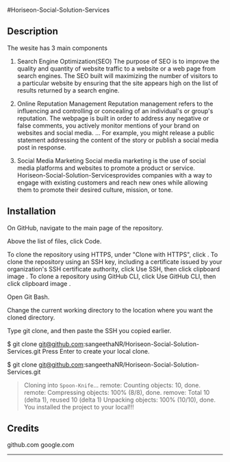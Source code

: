 #Horiseon-Social-Solution-Services
## Description
The wesite has 3 main components

1. Search Engine Optimization(SEO)
   The purpose of SEO is to improve the quality and quantity of website traffic to a website or a web page from search engines.
   The SEO built will maximizing the number of visitors to a particular website by ensuring that the site appears high on the list of results returned by a search engine.

 2. Online Reputation Management 
   Reputation management refers to the influencing and controlling or concealing of an individual's or group's reputation.
   The webpage is built in order to address any negative or false comments, you actively monitor mentions of your brand on websites and social media. ... For example, you might release a public statement addressing the content of the story or publish a social media post in response.

3. Social Media Marketing
   Social media marketing is the use of social media platforms and websites to promote a product or service.
   Horiseon-Social-Solution-Servicesprovides companies with a way to engage with existing customers and reach new ones while allowing them to promote their desired culture, mission, or tone.

## Installation
On GitHub, navigate to the main page of the repository.

Above the list of files, click  Code.

To clone the repository using HTTPS, under "Clone with HTTPS", click . To clone the repository using an SSH key, including a certificate issued by your organization's SSH certificate authority, click Use SSH, then click clipboard image . To clone a repository using GitHub CLI, click Use GitHub CLI, then click clipboard image .

Open Git Bash.

Change the current working directory to the location where you want the cloned directory.

Type git clone, and then paste the SSH  you copied earlier.

$ git clone git@github.com:sangeethaNR/Horiseon-Social-Solution-Services.git
Press Enter to create your local clone.

$ git clone git@github.com:sangeethaNR/Horiseon-Social-Solution-Services.git
> Cloning into `Spoon-Knife`...
> remote: Counting objects: 10, done.
> remote: Compressing objects: 100% (8/8), done.
> remove: Total 10 (delta 1), reused 10 (delta 1)
> Unpacking objects: 100% (10/10), done.
You installed the project to your local!!!
## Credits
github.com
google.com


---
